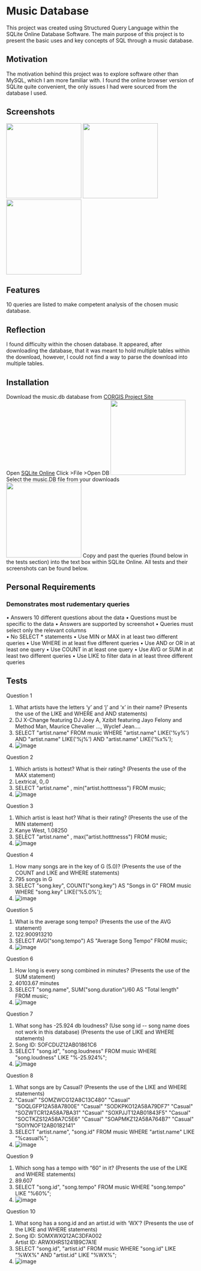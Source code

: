 # Music Database
This project was created using Structured Query Language within the SQLite Online Database Software. The main purpose of this project is to present the basic uses and key concepts of SQL through a music database. 

## Motivation
The motivation behind this project was to explore software other than MySQL, which I am more familiar with. I found the online browser version of SQLite quite convenient, the only issues I had were sourced from the database I used. 

## Screenshots
<img src="https://github.com/carsonmagee/ProjectPortfolio/assets/24598567/e73c831f-b1c2-499e-8b65-d244460ed4fd" width="200" />
<img src="https://github.com/carsonmagee/ProjectPortfolio/assets/24598567/f01374b8-9584-46e1-a616-edb91ff86b50" width="200" />
<img src="https://github.com/carsonmagee/ProjectPortfolio/assets/24598567/c6470014-0077-4a2a-9248-572c8f765569" width="200" />

## Features
10 queries are listed to make competent analysis of the chosen music database.

## Reflection
I found difficulty within the chosen database. It appeared, after downloading the database, that it was meant 
to hold multiple tables within the download, however, I could not find a way to parse the download into multiple tables.

## Installation
Download the music.db database from [CORGIS Project Site](https://corgis-edu.github.io/corgis/csv/music/)  
Open [SQLite Online](https://sqliteonline.com/)
Click >File >Open DB <img src="https://github.com/carsonmagee/ProjectPortfolio/assets/24598567/9d61ee3a-7b51-4f6e-8df4-bb0e97b82707" width="200" />
Select the music.DB file from your downloads <img src="https://github.com/carsonmagee/ProjectPortfolio/assets/24598567/439ff957-3dfd-492d-87e1-d35da9f22452" width="200" />
Copy and past the queries (found below in the tests section) into the text box within SQLite Online. All tests and their screenshots can be found below.


## Personal Requirements
### Demonstrates most rudementary queries
•	Answers 10 different questions about the data 
•	Questions must be specific to the data 
•	Answers are supported by screenshot 
•	Queries must select only the relevant columns  
•	No SELECT * statements 
•	Use MIN or MAX in at least two different queries 
•	Use WHERE in at least five different  queries 
•	Use AND or OR in at least one query 
•	Use COUNT in at least one query 
•	Use AVG or SUM in at least two different queries 
•	Use LIKE to filter data in at least three different queries 

## Tests
Question 1
1.	What artists have the letters ‘y’ and ‘j’ and ‘x’ in their name? (Presents the use of the LIKE and WHERE and AND statements)
2.	DJ X-Change featuring DJ Joey A, Xzibit featuring Jayo Felony and Method Man, Maurice Chevalier …, Wyclef Jean….
3.	SELECT "artist.name" 
FROM music
WHERE "artist.name" LIKE('%y%') AND "artist.name" LIKE('%j%') AND "artist.name" LIKE('%x%');
4.	 ![image](https://github.com/carsonmagee/ProjectPortfolio/assets/24598567/101ea552-7eb6-407d-887a-367b0f182499)


Question 2
1.	Which artists is hottest? What is their rating? (Presents the use of the MAX statement)
2.	Lextrical, 0,.0
3.	SELECT "artist.name" , min("artist.hotttnesss")
FROM music;
4.	 ![image](https://github.com/carsonmagee/ProjectPortfolio/assets/24598567/9aa00784-39eb-4cdc-8530-3ba4bd9bdbb3)


Question 3
1.	Which artist is least hot? What is their rating? (Presents the use of the MIN statement)
2.	Kanye West, 1.08250
3.	SELECT "artist.name" , max("artist.hotttnesss")
FROM music;
4.	 ![image](https://github.com/carsonmagee/ProjectPortfolio/assets/24598567/c98b81df-d7ad-4ef0-a5d5-8f246584a366)


Question 4
1.	How many songs are in the key of G (5.0)? (Presents the use of the COUNT and LIKE and WHERE statements)
2.	795 songs in G
3.	SELECT "song.key", COUNT("song.key") AS "Songs in G"
FROM music
WHERE "song.key" LIKE('%5.0%');
4.	 ![image](https://github.com/carsonmagee/ProjectPortfolio/assets/24598567/b6542744-df1d-43bf-be71-e92abd2f8911)


Question 5
1.	What is the average song tempo? (Presents the use of the AVG statement)
2.	122.900913210
3.	SELECT AVG("song.tempo") AS "Average Song Tempo"
FROM music;
4.	 ![image](https://github.com/carsonmagee/ProjectPortfolio/assets/24598567/410dacf3-1cac-45d9-98bb-8a25cff8042d)


Question 6
1.	How long is every song combined in minutes? (Presents the use of the SUM statement)
2.	40103.67 minutes
3.	SELECT "song.name", SUM("song.duration")/60 AS "Total length"
FROM music;
4.	 ![image](https://github.com/carsonmagee/ProjectPortfolio/assets/24598567/44371a97-0a12-40ca-b86b-460f5c15a22a)


Question 7
1.	What song has -25.924 db loudness? (Use song id -- song name does not work in this database) (Presents the use of LIKE and WHERE statements)
2.	Song ID: SOFCDUZ12AB01861C6
3.	SELECT "song.id", "song.loudness"
FROM music
WHERE "song.loudness" LIKE "%-25.924%";
4.	 ![image](https://github.com/carsonmagee/ProjectPortfolio/assets/24598567/25c7c7cd-6b8f-464c-90b6-3e6251e60390)


Question 8
1.	What songs are by Casual? (Presents the use of the LIKE and WHERE statements)
2.	"Casual"	"SOMZWCG12A8C13C480"
"Casual"	"SOQLGFP12A58A7800E"
"Casual"	"SODKPKO12A58A79DF7"
"Casual"	"SOZWTCR12A58A7BA31"
"Casual"	"SOXPJJT12AB01843F5"
"Casual"	"SOCTKZS12A58A7C5E6"
"Casual"	"SOAPMKZ12A58A764B7"
"Casual"	"SOIYNOF12AB0182141"
3.	SELECT "artist.name", "song.id"
FROM music
WHERE "artist.name" LIKE "%casual%";
4.	 ![image](https://github.com/carsonmagee/ProjectPortfolio/assets/24598567/2561e191-5137-477e-8f05-d376f27c2599)


Question 9
1.	Which song has a tempo with “60” in it? (Presents the use of the LIKE and WHERE statements)
2.	89.607
3.	SELECT "song.id", "song.tempo"
FROM music
WHERE "song.tempo" LIKE "%60%";
4.	 ![image](https://github.com/carsonmagee/ProjectPortfolio/assets/24598567/8afca82c-b80c-41f7-aa99-9f3df23415eb)


Question 10
1.	What song has a song.id and an artist.id with ‘WX’? (Presents the use of the LIKE and WHERE statements)
2.	Song ID: SOMXWXQ12AC3DFA002	 
Artist ID: ARWXHRS1241B9C7A1E
3.	SELECT "song.id", "artist.id"
FROM music
WHERE "song.id" LIKE "%WX%" AND "artist.id" LIKE "%WX%";
4.	 ![image](https://github.com/carsonmagee/ProjectPortfolio/assets/24598567/67a8c62b-8aed-4a74-b60d-4c3a6b0ee3c3)






